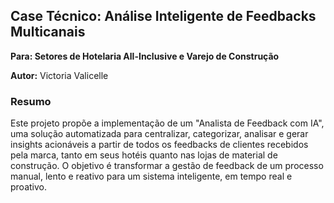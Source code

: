 ## **Case Técnico: Análise Inteligente de Feedbacks Multicanais**

**Para: Setores de Hotelaria All-Inclusive e Varejo de Construção**

**Autor:** Victoria Valicelle

### **Resumo**

Este projeto propõe a implementação de um "Analista de Feedback com IA", uma solução automatizada para centralizar, categorizar, analisar e gerar insights acionáveis a partir de todos os feedbacks de clientes recebidos pela marca, tanto em seus hotéis quanto nas lojas de material de construção. O objetivo é transformar a gestão de feedback de um processo manual, lento e reativo para um sistema inteligente, em tempo real e proativo.



